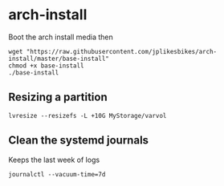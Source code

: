 # arch-install

Boot the arch install media then
```
wget "https://raw.githubusercontent.com/jplikesbikes/arch-install/master/base-install"
chmod +x base-install
./base-install
```

## Resizing a partition
```
lvresize --resizefs -L +10G MyStorage/varvol
```

## Clean the systemd journals
Keeps the last week of logs
```
journalctl --vacuum-time=7d
```

